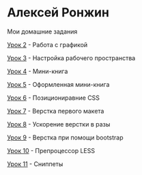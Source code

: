 # Алексей Ронжин
Мои домашние задания

[Урок 2](https://github.com/Dux-gif/Dux-gif.github.io/tree/master/lesson_2 "Работа с графикой") - Работа с графикой

[Урок 3](https://github.com/Dux-gif/Dux-gif.github.io/tree/master/lesson_3 "Настройка рабочего пространства") - Настройка рабочего пространства

[Урок 4](Dux-gif.github.io/lesson_4/ "Мини-книга") - Мини-книга

[Урок 5](Dux-gif.github.io/lesson_5/ "Оформленная мини-книга") - Оформленная мини-книга

[Урок 6](Dux-gif.github.io/lesson_6/ "Позициониравние CSS") - Позициониравние CSS

[Урок 7](Dux-gif.github.io/lesson_7/src/ "Верстка первого макета") - Верстка первого макета

[Урок 8](Dux-gif.github.io/lesson_8/MyProject/src/ "Ускорение верстки в разы") - Ускорение верстки в разы

[Урок 9](Dux-gif.github.io/lesson_9/MyFirstSite/src/ "Верстка при помощи bootstrap") - Верстка при помощи bootstrap

[Урок 10](https://github.com/Dux-gif/Dux-gif.github.io/tree/master/lesson_10 "Препроцессор LESS") - Препроцессор LESS

[Урок 11](https://github.com/Dux-gif/Dux-gif.github.io/tree/master/lesson_11 "Сниппеты") - Сниппеты
